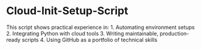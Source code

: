 # Cloud-Init-Setup-Script
This script shows practical experience in:  1. Automating environment setups 2. Integrating Python with cloud tools 3. Writing maintainable, production-ready scripts 4. Using GitHub as a portfolio of technical skills
